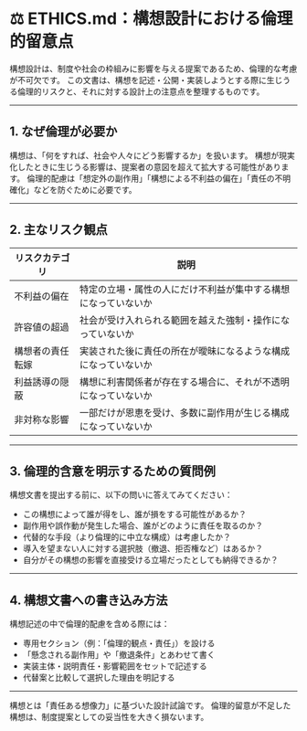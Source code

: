 # ⚖️ ETHICS.md：構想設計における倫理的留意点

構想設計は、制度や社会の枠組みに影響を与える提案であるため、倫理的な考慮が不可欠です。
この文書は、構想を記述・公開・実装しようとする際に生じうる倫理的リスクと、それに対する設計上の注意点を整理するものです。

---

## 1. なぜ倫理が必要か

構想は、「何をすれば、社会や人々にどう影響するか」を扱います。
構想が現実化したときに生じうる影響は、提案者の意図を超えて拡大する可能性があります。
倫理的配慮は「想定外の副作用」「構想による不利益の偏在」「責任の不明確化」などを防ぐために必要です。

---

## 2. 主なリスク観点

| リスクカテゴリ | 説明 |
|----------------|------|
| 不利益の偏在 | 特定の立場・属性の人にだけ不利益が集中する構想になっていないか |
| 許容値の超過 | 社会が受け入れられる範囲を越えた強制・操作になっていないか |
| 構想者の責任転嫁 | 実装された後に責任の所在が曖昧になるような構成になっていないか |
| 利益誘導の隠蔽 | 構想に利害関係者が存在する場合に、それが不透明になっていないか |
| 非対称な影響 | 一部だけが恩恵を受け、多数に副作用が生じる構成になっていないか |

---

## 3. 倫理的含意を明示するための質問例

構想文書を提出する前に、以下の問いに答えてみてください：

- この構想によって誰が得をし、誰が損をする可能性があるか？
- 副作用や誤作動が発生した場合、誰がどのように責任を取るのか？
- 代替的な手段（より倫理的に中立な構成）は考慮したか？
- 導入を望まない人に対する選択肢（撤退、拒否権など）はあるか？
- 自分がその構想の影響を直接受ける立場だったとしても納得できるか？

---

## 4. 構想文書への書き込み方法

構想記述の中で倫理的配慮を含める際には：

- 専用セクション（例：「倫理的観点・責任」）を設ける
- 「懸念される副作用」や「撤退条件」とあわせて書く
- 実装主体・説明責任・影響範囲をセットで記述する
- 代替案と比較して選択した理由を明記する

---

構想とは「責任ある想像力」に基づいた設計試論です。
倫理的留意が不足した構想は、制度提案としての妥当性を大きく損ないます。

